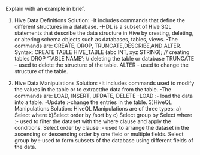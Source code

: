 Explain with an example in brief.

1)	Hive Data Definitions
Solution:
-It includes commands that define the different structures in a database.
-HDL is a subset of Hive SQL statements that describe the data structure in Hive by creating, deleting, or altering schema objects such as databases, tables, views.
-The commands are:
CREATE, DROP, TRUNCATE,DESCRIBE,AND ALTER.
Syntax:
CREATE TABLE HIVE_TABLE (abc INT, xyz STRING);       // creating tables
DROP ‘TABLE NAME’; // deleting the table or database
TRUNCATE – used to delete the structure of the table.
ALTER - used to change the structure of the table.

2)	Hive Data Manipulations
Solution:
-It includes commands used to modify the values in the table or to extractthe data from the table.
-The commands are:
LOAD, INSERT, UPDATE, DELETE
-LOAD :- load the data into a table. 
-Update :-change the entries in the table.
3)HiveQL Manipulations
Solution:
HiveQL Manipulations are of three types:
a) Select where 
b)Select order by /sort by 
c) Select group by 
Select where :- used to filter the dataset with the where clause and apply the conditions.
Select order by clause :- used to arrange the dataset in the ascending or descending order by one field or multiple fields.
Select group by :-used to form subsets of the database using different fields of the data.
